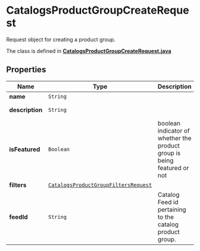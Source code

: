 

# CatalogsProductGroupCreateRequest

Request object for creating a product group.

The class is defined in **[CatalogsProductGroupCreateRequest.java](../../src/main/java/org/openapitools/model/CatalogsProductGroupCreateRequest.java)**

## Properties

Name | Type | Description | Notes
------------ | ------------- | ------------- | -------------
**name** | `String` |  | 
**description** | `String` |  |  [optional property]
**isFeatured** | `Boolean` | boolean indicator of whether the product group is being featured or not |  [optional property]
**filters** | [`CatalogsProductGroupFiltersRequest`](CatalogsProductGroupFiltersRequest.md) |  | 
**feedId** | `String` | Catalog Feed id pertaining to the catalog product group. | 







